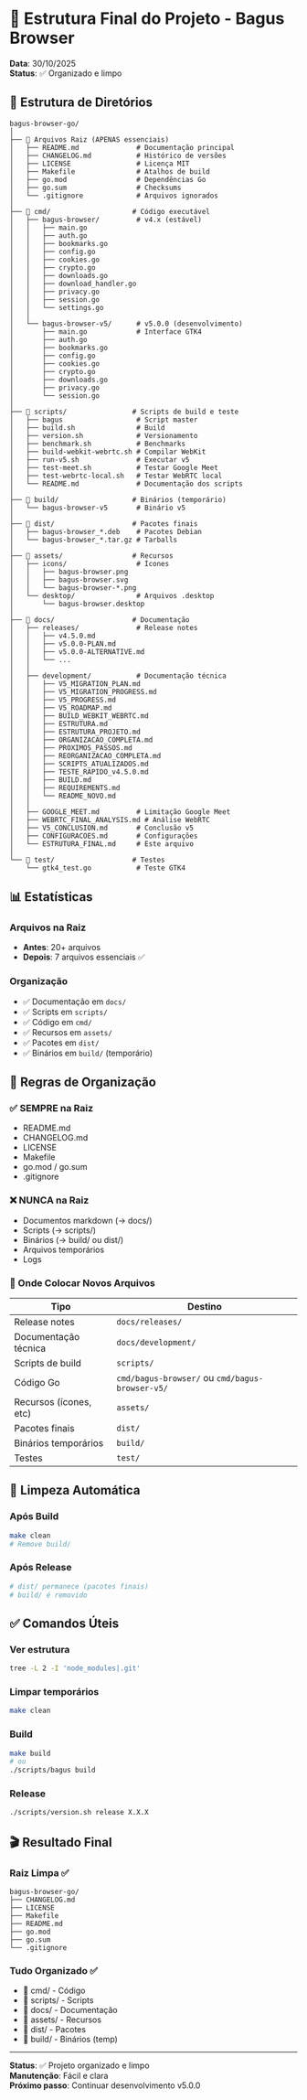 # 📁 Estrutura Final do Projeto - Bagus Browser

**Data**: 30/10/2025  
**Status**: ✅ Organizado e limpo

## 🎯 Estrutura de Diretórios

```
bagus-browser-go/
│
├── 📄 Arquivos Raiz (APENAS essenciais)
│   ├── README.md              # Documentação principal
│   ├── CHANGELOG.md           # Histórico de versões
│   ├── LICENSE                # Licença MIT
│   ├── Makefile               # Atalhos de build
│   ├── go.mod                 # Dependências Go
│   ├── go.sum                 # Checksums
│   └── .gitignore             # Arquivos ignorados
│
├── 📂 cmd/                    # Código executável
│   ├── bagus-browser/         # v4.x (estável)
│   │   ├── main.go
│   │   ├── auth.go
│   │   ├── bookmarks.go
│   │   ├── config.go
│   │   ├── cookies.go
│   │   ├── crypto.go
│   │   ├── downloads.go
│   │   ├── download_handler.go
│   │   ├── privacy.go
│   │   ├── session.go
│   │   └── settings.go
│   │
│   └── bagus-browser-v5/      # v5.0.0 (desenvolvimento)
│       ├── main.go            # Interface GTK4
│       ├── auth.go
│       ├── bookmarks.go
│       ├── config.go
│       ├── cookies.go
│       ├── crypto.go
│       ├── downloads.go
│       ├── privacy.go
│       └── session.go
│
├── 📂 scripts/                # Scripts de build e teste
│   ├── bagus                  # Script master
│   ├── build.sh               # Build
│   ├── version.sh             # Versionamento
│   ├── benchmark.sh           # Benchmarks
│   ├── build-webkit-webrtc.sh # Compilar WebKit
│   ├── run-v5.sh              # Executar v5
│   ├── test-meet.sh           # Testar Google Meet
│   ├── test-webrtc-local.sh   # Testar WebRTC local
│   └── README.md              # Documentação dos scripts
│
├── 📂 build/                  # Binários (temporário)
│   └── bagus-browser-v5       # Binário v5
│
├── 📂 dist/                   # Pacotes finais
│   ├── bagus-browser_*.deb    # Pacotes Debian
│   └── bagus-browser_*.tar.gz # Tarballs
│
├── 📂 assets/                 # Recursos
│   ├── icons/                 # Ícones
│   │   ├── bagus-browser.png
│   │   ├── bagus-browser.svg
│   │   └── bagus-browser-*.png
│   └── desktop/               # Arquivos .desktop
│       └── bagus-browser.desktop
│
├── 📂 docs/                   # Documentação
│   ├── releases/              # Release notes
│   │   ├── v4.5.0.md
│   │   ├── v5.0.0-PLAN.md
│   │   ├── v5.0.0-ALTERNATIVE.md
│   │   └── ...
│   │
│   ├── development/           # Documentação técnica
│   │   ├── V5_MIGRATION_PLAN.md
│   │   ├── V5_MIGRATION_PROGRESS.md
│   │   ├── V5_PROGRESS.md
│   │   ├── V5_ROADMAP.md
│   │   ├── BUILD_WEBKIT_WEBRTC.md
│   │   ├── ESTRUTURA.md
│   │   ├── ESTRUTURA_PROJETO.md
│   │   ├── ORGANIZACAO_COMPLETA.md
│   │   ├── PROXIMOS_PASSOS.md
│   │   ├── REORGANIZACAO_COMPLETA.md
│   │   ├── SCRIPTS_ATUALIZADOS.md
│   │   ├── TESTE_RAPIDO_v4.5.0.md
│   │   ├── BUILD.md
│   │   ├── REQUIREMENTS.md
│   │   └── README_NOVO.md
│   │
│   ├── GOOGLE_MEET.md         # Limitação Google Meet
│   ├── WEBRTC_FINAL_ANALYSIS.md # Análise WebRTC
│   ├── V5_CONCLUSION.md       # Conclusão v5
│   ├── CONFIGURACOES.md       # Configurações
│   └── ESTRUTURA_FINAL.md     # Este arquivo
│
└── 📂 test/                   # Testes
    └── gtk4_test.go           # Teste GTK4

```

## 📊 Estatísticas

### Arquivos na Raiz
- **Antes**: 20+ arquivos
- **Depois**: 7 arquivos essenciais ✅

### Organização
- ✅ Documentação em `docs/`
- ✅ Scripts em `scripts/`
- ✅ Código em `cmd/`
- ✅ Recursos em `assets/`
- ✅ Pacotes em `dist/`
- ✅ Binários em `build/` (temporário)

## 🎯 Regras de Organização

### ✅ SEMPRE na Raiz
- README.md
- CHANGELOG.md
- LICENSE
- Makefile
- go.mod / go.sum
- .gitignore

### ❌ NUNCA na Raiz
- Documentos markdown (→ docs/)
- Scripts (→ scripts/)
- Binários (→ build/ ou dist/)
- Arquivos temporários
- Logs

### 📁 Onde Colocar Novos Arquivos

| Tipo | Destino |
|------|---------|
| Release notes | `docs/releases/` |
| Documentação técnica | `docs/development/` |
| Scripts de build | `scripts/` |
| Código Go | `cmd/bagus-browser/` ou `cmd/bagus-browser-v5/` |
| Recursos (ícones, etc) | `assets/` |
| Pacotes finais | `dist/` |
| Binários temporários | `build/` |
| Testes | `test/` |

## 🧹 Limpeza Automática

### Após Build
```bash
make clean
# Remove build/
```

### Após Release
```bash
# dist/ permanece (pacotes finais)
# build/ é removido
```

## ✅ Comandos Úteis

### Ver estrutura
```bash
tree -L 2 -I 'node_modules|.git'
```

### Limpar temporários
```bash
make clean
```

### Build
```bash
make build
# ou
./scripts/bagus build
```

### Release
```bash
./scripts/version.sh release X.X.X
```

## 🎬 Resultado Final

### Raiz Limpa ✅
```
bagus-browser-go/
├── CHANGELOG.md
├── LICENSE
├── Makefile
├── README.md
├── go.mod
├── go.sum
└── .gitignore
```

### Tudo Organizado ✅
- 📂 cmd/ - Código
- 📂 scripts/ - Scripts
- 📂 docs/ - Documentação
- 📂 assets/ - Recursos
- 📂 dist/ - Pacotes
- 📂 build/ - Binários (temp)

---

**Status**: ✅ Projeto organizado e limpo  
**Manutenção**: Fácil e clara  
**Próximo passo**: Continuar desenvolvimento v5.0.0
